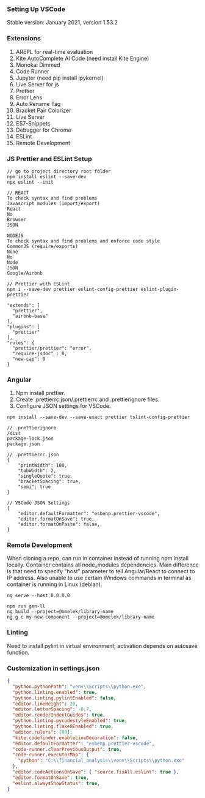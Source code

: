 ### Setting Up VSCode
Stable version: January 2021, version 1.53.2 

### Extensions
1) AREPL for real-time evaluation
2) Kite AutoComplete AI Code (need install Kite Engine)
3) Monokai Dimmed
4) Code Runner
5) Jupyter (need pip install ipykernel)
6) Live Server for js
7) Prettier
8) Error Lens
9) Auto Rename Tag
10) Bracket Pair Colorizer
11) Live Server
12) ES7-Snippets
13) Debugger for Chrome
14) ESLint
15) Remote Development

### JS Prettier and ESLint Setup
```
// go to project directory root folder
npm install eslint --save-dev
npx eslint --init

// REACT
To check syntax and find problems
Javascript modules (import/export)
React
No
Browser
JSON

NODEJS
To check syntax and find problems and enforce code style
CommonJS (require/exports)
None
No
Node
JSON
Google/Airbnb

// Prettier with ESLint
npm i --save-dev prettier eslint-config-prettier eslint-plugin-prettier

"extends": [
  "prettier",
  "airbnb-base"
],
"plugins": [
  "prettier"
],
"rules": {
  "prettier/prettier": "error",
  "require-jsdoc" : 0,
  "new-cap": 0
}
```

### Angular
1. Npm install prettier.
2. Create .prettierrc.json/.prettierrc and .prettierignore files.
3. Configure JSON settings for VSCode.
```
npm install --save-dev --save-exact prettier tslint-config-prettier

// .prettierignore
/dist
package-lock.json
package.json

// .prettierrc.json
{
    "printWidth": 100,
    "tabWidth": 2,
    "singleQuote": true,
    "bracketSpacing": true,
    "semi": true
}

// VSCode JSON Settings
{
    "editor.defaultFormatter": "esbenp.prettier-vscode",
    "editor.formatOnSave": true,
    "editor.formatOnPaste": false,
}
```


### Remote Development
When cloning a repo, can run in container instead of running npm install locally. Container contains all node_modules dependencies. Main difference is that need to specify "host" parameter to tell Angular/React to connect to IP address. Also unable to use certain Windows commands in terminal as container is running in Linux (debian).

```
ng serve --host 0.0.0.0

npm run gen-ll
ng build --project=@omelek/library-name
ng g c my-new-component --project=@omelek/library-name
```

### Linting
Need to install pylint in virtual environment; activation depends on autosave function. 

### Customization in settings.json
```json
{
  "python.pythonPath": "venv\\Scripts\\python.exe",
  "python.linting.enabled": true,
  "python.linting.pylintEnabled": false,
  "editor.lineHeight": 20,
  "editor.letterSpacing": -0.7,
  "editor.renderIndentGuides": true,
  "python.linting.pycodestyleEnabled": true,
  "python.linting.flake8Enabled": true,
  "editor.rulers": [80],
  "kite.codefinder.enableLineDecoration": false,
  "editor.defaultFormatter": "esbenp.prettier-vscode",
  "code-runner.clearPreviousOutput": true,
  "code-runner.executorMap": {
    "python": "C:\\financial_analysis\\venv\\Scripts\\python.exe"
  },
  "editor.codeActionsOnSave": { "source.fixAll.eslint": true }, 
  "editor.formatOnSave": true, 
  "eslint.alwaysShowStatus": true, 
}
```
